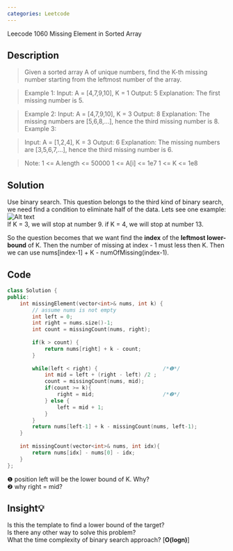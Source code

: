 ```yaml
---
categories: Leetcode
---
```


Leecode 1060  Missing Element in Sorted Array
## Description
> Given a sorted array A of unique numbers, find the K-th missing number starting from the leftmost number of the array.

>Example 1:
Input: A = [4,7,9,10], K = 1
Output: 5
Explanation: 
The first missing number is 5.

>Example 2:
Input: A = [4,7,9,10], K = 3
Output: 8
Explanation: 
The missing numbers are [5,6,8,...], hence the third missing number is 8.
Example 3:

>Input: A = [1,2,4], K = 3
Output: 6
Explanation: 
The missing numbers are [3,5,6,7,...], hence the third missing number is 6.
 
>Note:
1 <= A.length <= 50000
1 <= A[i] <= 1e7
1 <= K <= 1e8

## Solution
Use binary search. This question belongs to the third kind of binary search, we need find a condition to eliminate half of the data. Lets see one example:  
![Alt text](../media/pic/1561252357374.png)  
If K = 3,  we will stop at number 9. 
if K = 4, we will stop at number 13.

So the question becomes that we want find the **index** of the **leftmost lower-bound** of K. Then the number of missing at index - 1 must less then K. Then we can use nums[index-1] + K - numOfMissing(index-1).

## Code
``` cpp
class Solution {
public:
    int missingElement(vector<int>& nums, int k) {
        // assume nums is not empty
        int left = 0;
        int right = nums.size()-1;
        int count = missingCount(nums, right);
        
        if(k > count) {
            return nums[right] + k - count;
        }
        
        while(left < right) {                     /*❶*/
            int mid = left + (right - left) /2 ;
            count = missingCount(nums, mid);
            if(count >= k){
                right = mid;                      /*❷*/
            } else {
                left = mid + 1;
            }
        }
        return nums[left-1] + k - missingCount(nums, left-1);
    }
    
    int missingCount(vector<int>& nums, int idx){
        return nums[idx] - nums[0] - idx;
    }
};
```
❶ position left will be the lower bound of K. Why?  
❷ why right = mid?

## Insight💡
Is this the template to find a lower bound of the target?  
Is there any other way to solve this problem?  
What the time complexity of binary search approach? [**O(logn)**]  
